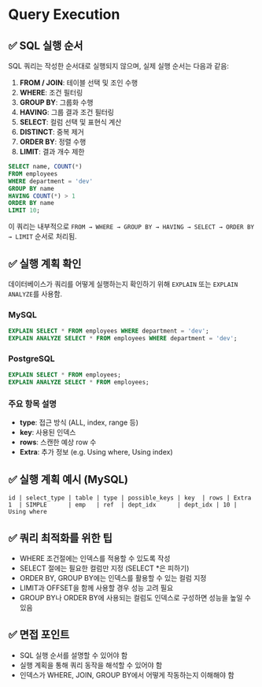 # Query Execution

## ✅ SQL 실행 순서

SQL 쿼리는 작성한 순서대로 실행되지 않으며, 실제 실행 순서는 다음과 같음:

1. **FROM / JOIN**: 테이블 선택 및 조인 수행
2. **WHERE**: 조건 필터링
3. **GROUP BY**: 그룹화 수행
4. **HAVING**: 그룹 결과 조건 필터링
5. **SELECT**: 컬럼 선택 및 표현식 계산
6. **DISTINCT**: 중복 제거
7. **ORDER BY**: 정렬 수행
8. **LIMIT**: 결과 개수 제한

```sql
SELECT name, COUNT(*)
FROM employees
WHERE department = 'dev'
GROUP BY name
HAVING COUNT(*) > 1
ORDER BY name
LIMIT 10;
```

이 쿼리는 내부적으로 `FROM → WHERE → GROUP BY → HAVING → SELECT → ORDER BY → LIMIT` 순서로 처리됨.

## ✅ 실행 계획 확인

데이터베이스가 쿼리를 어떻게 실행하는지 확인하기 위해 `EXPLAIN` 또는 `EXPLAIN ANALYZE`를 사용함.

### MySQL

```sql
EXPLAIN SELECT * FROM employees WHERE department = 'dev';
EXPLAIN ANALYZE SELECT * FROM employees WHERE department = 'dev';
```

### PostgreSQL

```sql
EXPLAIN SELECT * FROM employees;
EXPLAIN ANALYZE SELECT * FROM employees;
```

### 주요 항목 설명

- **type**: 접근 방식 (ALL, index, range 등)
- **key**: 사용된 인덱스
- **rows**: 스캔한 예상 row 수
- **Extra**: 추가 정보 (e.g. Using where, Using index)

## ✅ 실행 계획 예시 (MySQL)

```text
id | select_type | table | type | possible_keys | key  | rows | Extra
1  | SIMPLE      | emp   | ref  | dept_idx      | dept_idx | 10 | Using where
```

## ✅ 쿼리 최적화를 위한 팁

- WHERE 조건절에는 인덱스를 적용할 수 있도록 작성
- SELECT 절에는 필요한 컬럼만 지정 (SELECT \*은 피하기)
- ORDER BY, GROUP BY에는 인덱스를 활용할 수 있는 컬럼 지정
- LIMIT과 OFFSET을 함께 사용할 경우 성능 고려 필요
- GROUP BY나 ORDER BY에 사용되는 컬럼도 인덱스로 구성하면 성능을 높일 수 있음

## ✅ 면접 포인트

- SQL 실행 순서를 설명할 수 있어야 함
- 실행 계획을 통해 쿼리 동작을 해석할 수 있어야 함
- 인덱스가 WHERE, JOIN, GROUP BY에서 어떻게 작동하는지 이해해야 함
